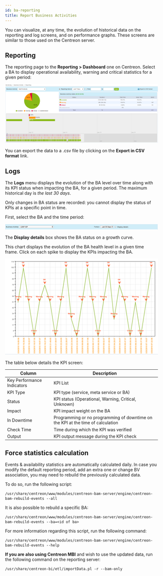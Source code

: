 ```yaml
---
id: ba-reporting
title: Report Business Activities
---
```


You can visualize, at any time, the evolution of historical data on the
reporting and log screens, and on performance graphs. These screens are
similar to those used on the Centreon server.

## Reporting

The reporting page to the **Reporting > Dashboard** one on Centreon.
Select a BA to display operational availability, warning and critical
statistics for a given period:

![image](../assets/service-mapping/guide/reporting.png)

You can export the data to a .csv file by clicking on the **Export in CSV
format** link.

## Logs

The **Logs** menu displays the evolution of the BA level over time along
with its KPI status when impacting the BA, for a given period. The
maximum historical day is *the last 30 days*.

Only changes in BA status are recorded: you cannot display the status of
KPIs at a specific point in time.

First, select the BA and the time period:

![image](../assets/service-mapping/guide/log_param.png)

The **Display details** box shows the BA status on a growth curve.

This chart displays the evolution of the BA health level in a given time
frame. Click on each spike to display the KPIs impacting the BA.

![image](../assets/service-mapping/guide/log_chart.png)

The table below details the KPI screen:

| Column                     | Description                                                                     |
|----------------------------|---------------------------------------------------------------------------------|
| Key Performance Indicators | KPI List                                                                        |
| KPI Type                   | KPI type (service, meta service or BA)                                          |
| Status                     | KPI status (Operational, Warning, Critical, Unknown)                            |
| Impact                     | KPI impact weight on the BA                                                     |
| In Downtime                | Programming or no programming of downtime on the KPI at the time of calculation |
| Check Time                 | Time during which the KPI was verified                                          |
| Output                     | KPI output message during the KPI check                                         |

## Force statistics calculation

Events & availability statistics are automatically calculated daily. In
case you modify the default reporting period, add an extra one or change
BV association, you may need to rebuild the previously calculated data.

To do so, run the following script:

``` shell
/usr/share/centreon/www/modules/centreon-bam-server/engine/centreon-bam-rebuild-events --all
```

It is also possible to rebuild a specific BA:

``` shell
/usr/share/centreon/www/modules/centreon-bam-server/engine/centreon-bam-rebuild-events --ba=<id of ba>
```

For more information regarding this script, run the following command:

``` shell
/usr/share/centreon/www/modules/centreon-bam-server/engine/centreon-bam-rebuild-events --help
```

**If you are also using Centreon MBI** and wish to use the updated data, run
the following command on the reporting server:

``` shell
/usr/share/centreon-bi/etl/importData.pl -r --bam-only
```
